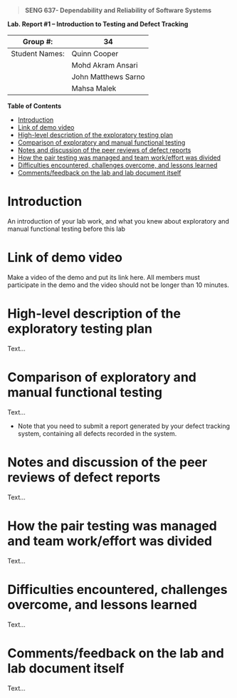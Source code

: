 >   **SENG 637- Dependability and Reliability of Software Systems**

**Lab. Report \#1 – Introduction to Testing and Defect Tracking**

| Group \#:       | 34 |
|-----------------|---|
| Student Names:  | Quinn Cooper |
|                 | Mohd Akram Ansari |
|                 | John Matthews Sarno |
|                 | Mahsa Malek |

**Table of Contents**
- [Introduction](#introduction)
- [Link of demo video](#link-of-demo-video)
- [High-level description of the exploratory testing plan](#high-level-description-of-the-exploratory-testing-plan)
- [Comparison of exploratory and manual functional testing](#comparison-of-exploratory-and-manual-functional-testing)
- [Notes and discussion of the peer reviews of defect reports](#notes-and-discussion-of-the-peer-reviews-of-defect-reports)
- [How the pair testing was managed and team work/effort was divided](#how-the-pair-testing-was-managed-and-team-workeffort-was-divided)
- [Difficulties encountered, challenges overcome, and lessons learned](#difficulties-encountered-challenges-overcome-and-lessons-learned)
- [Comments/feedback on the lab and lab document itself](#commentsfeedback-on-the-lab-and-lab-document-itself)


# Introduction

An introduction of your lab work, and what you knew about exploratory and manual
functional testing before this lab

# Link of demo video 

Make a video of the demo and put its link here.
All members must participate in the demo and the video should not be longer than 10 minutes.



# High-level description of the exploratory testing plan

Text…

# Comparison of exploratory and manual functional testing

Text…

-   Note that you need to submit a report generated by your defect tracking
    system, containing all defects recorded in the system.

# Notes and discussion of the peer reviews of defect reports

Text…

# How the pair testing was managed and team work/effort was divided 

Text…

# Difficulties encountered, challenges overcome, and lessons learned

Text…

# Comments/feedback on the lab and lab document itself

Text…
